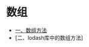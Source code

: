 # 数组

<!-- GFM-TOC -->
* [一、数组方法](https://github.com/huqiyao/StudyNotes/blob/master/ECMAScript/%E6%95%B0%E7%BB%84/%E6%95%B0%E7%BB%84%E6%96%B9%E6%B3%95.md)
* [二、lodash库中的数组方法]
<!-- GFM-TOC -->
